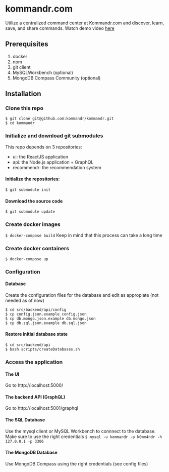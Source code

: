 # kommandr.com

Utilize a centralized command center at Kommandr.com and discover, learn, save, and share commands. Watch demo video [here](https://www.youtube.com/watch?v=TWnx7LMQmI0)

## Prerequisites
1. docker
2. npm
3. git client
4. MySQLWorkbench (optional)
5. MongoDB Compass Community (optional)

## Installation

### Clone this repo
```
$ git clone git@github.com:kommandr/kommandr.git
$ cd kommandr
```

### Initialize and download git submodules
This repo depends on 3 repositories:
- ui: the ReactJS application
- api: the Node.js application + GraphQL
- recommendr: the recommendation system

#### Initialize the repositories:
`$ git submodule init`

#### Download the source code
`$ git submodule update`

### Create docker images
`$ docker-compose build`
Keep in mind that this process can take a long time

### Create docker containers
`$ docker-compose up`


### Configuration

#### Database
Create the configuration files for the database and edit as appropiate (not needed as of now)
```
$ cd src/backend/api/config
$ cp config.json.example config.json
$ cp db.mongo.json.example db.mongo.json
$ cp db.sql.json.example db.sql.json
```

#### Restore initial database state

```
$ cd src/backend/api
$ bash scripts/createDatabases.sh
```

### Access the application

#### The UI
Go to http://localhost:5000/


#### The backend API (GraphQL)
Go to http://localhost:5001/graphql


#### The SQL Database
Use the mysql client or MySQL Workbench to connnect to the database. Make sure to use the right credentials
`$ mysql -u kommandr -p k0mm4ndr -h 127.0.0.1 -p 3306`

#### The MongoDB Database
Use MongoDB Compass using the right credentials (see config files)
